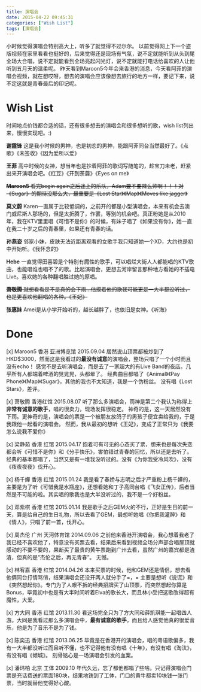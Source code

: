 ```yaml
---
title: 演唱会
date: 2015-04-22 09:45:31
categories: ["Wish List"]
tags: [演唱会]
---
```

小时候觉得演唱会特别高大上，听多了就觉得不过尔尔。
以前觉得网上下一个盗版视频在家里看看也挺好的，后来觉得还是现场有气氛，说不定就能听到从头到尾全场大合唱，说不定就能看到全场亮起闪光灯，说不定就能打电话给喜欢的人让他听到五月天的温柔呢。
昨天看到Maroon5今年会来香港的消息，今天看阿菲的演唱会视频，就在想哎呀，想去的演唱会应该像想去旅行的地方一样，要记下来，说不定这就是青春最后的印记呢。

# Wish List
时间地点价钱都合适的话，还有很多想去的演唱会和很多想听的歌，wish list列出来，慢慢实现吧。:)

**谢霆锋** 
这是我小时候的男神，也是初恋的男神，能跟阿菲同台当然最好了。《点歌》《未签收》《因为爱所以爱》

**王菲** 
高中时候的女神，想当年也是抄着阿菲的歌词写随笔的，趁宝刀未老，赶紧出来开演唱会吧。《红豆》《开到荼蘼》《Eyes on me》

~~**Maroon5** 
看完begin again之后迷上的乐队，Adam要不要辣么帅啊！！！对《Sugar》的期待没那么大，最重要是《Lost Star》《Map》《Moves like jagger》~~

**莫文蔚**
Karen一直属于比较低调的，之前开的都是小型演唱会，本来有机会去澳门威尼斯人那场的，但是太折腾了，作罢，等别的机会吧。真正粉她是从2010年，我在KTV里里唱《可惜不是你》的时候，有妹子唱了《如果没有你》，她一直在我二十岁之后的青春里，如果还有青春的话。

**孙燕姿** 
邻家小妹，皮肤无法近距离观看的女歌手我只知道她一个XD，大约也是初中开始听。《我怀念的》

**Hebe** 
一直觉得田喜碧是个特别有魔性的歌手，可以唱烂大街人人都能唱的KTV歌曲，也能唱谁也唱不了的歌。比起演唱会，更想去河岸留言那种地方看她的不插电Live。喜欢她的各种翻唱胜过她的原唱。

~~**萧敬腾** 
就想看看是不是真的会下雨…估摸着他的歌我可能更是一大半都没听过，也是更喜欢他翻唱的各种。《王妃》~~

**张惠妹** 
Amei是从小学开始听的，越长越胖了，也依旧是女神。《听海》

# Done
[x] Maroon5 香港 亚洲博览馆 2015.09.04
居然说山顶票都被炒到了HKD$3000，然而这是我看过的**最没有诚意**的演唱会，整场只唱了一个小时而且没有echo！
感觉不是去听演唱会，而是去了一家超大的有Live Band的夜店。几乎所有人都端着啤酒的晃晃晃，头都晕了。
经典曲目都唱了《Animal》《Pay Phone》《Map》《Sugar》，其他的我也不太知道，我是一个伪粉丝。
没有唱《Lost Stars》，差评。


[x] 萧敬腾 香港红馆 2015.08.07
听了那么多演唱会，雨神是第二个我认为称得上**非常有诚意的歌手**，唱的很卖力，现场发挥很稳定。
神奇的是，这一天居然没有下雨。更神奇的是，演唱会的票是一个被朋友放鸽子的男孩子便宜卖给我的，于是我跟他一起看的演唱会。
然而，我从最初的想听《王妃》，变成了正常只为《我要怎么说我不爱你》

[x] 梁静茹 香港 红馆 2015.04.17
抱着可有可无的心态买了票，想来也是每次失恋都会听《可惜不是你》和《分手快乐》，害怕错过青春的回忆，所以还是去听了。
经典的基本都唱了，当然又是有一堆我没听过的。没有《为你我受冷风吹》，没有《夜夜夜夜》伐开心。

[x] 杨千嬅 香港 红馆 2015.01.24
我是看了春娇与志明之后才严重粉上杨千嬅的，主要是为了听《可惜我是水瓶座》，还想看她和丁子高同台唱《飞女正传》，后者当然是不可能的啦。其实唱的歌我也是大半没听过的，我不是一个好粉丝。

[x] 邓紫棋 香港 红馆 2015.01.14
我是歌手之后GEM火的不行，正好是生日的前一天，算是给自己的生日礼物，所以去看了GEM，最想听她唱《你把我灌醉》和《情人》，只唱了前一首，伐开心。

[x] 周杰伦 广州 天河体育馆 2014.09.06
之前他来香港开演唱会，我心想着我老了我已经不喜欢他了，特意没有买票去看，结果后来看到视频全场分声部合唱屋顶就感动的不要不要的，果断买了最贵的黄牛票跑到广州去看，虽然广州的嘉宾都是渣渣，但真的是“杰伦之后，再无青春”。
无憾。

[x] 林宥嘉 香港 红馆 2014.04.26
本来买票的时候，他和GEM还是情侣，想去看他俩同台打情骂俏，结果演唱会还没开两人就分手了=，=
主要是想听《说谎》和《突然想起你》。专门为了人艰不拆的经典招牌买了山顶票，而突然想起你算是Bonus，毕竟初中也是有大半时间听着Elva的歌长大，而且林小受把这歌改得超有魔性，大爱。

[x] 方大同 香港 红馆 2013.11.30
看这场完全只为了方大同和薛凯琪能一起唱四人游。大同是我看过那么多演唱会中，**最有诚意的歌手**，而且给人感觉他真的很爱音乐，他是为了音乐不是为了钱。

[x] 陈奕迅 香港 红馆 2013.06.25
毕竟是在香港开的演唱会，唱的粤语歌偏多，我有一大半都没听过而且听不懂，也不记得他有没有唱《十年》，有没有唱《淘汰》，有没有唱《倾城》。
刻骨铭心是一场演唱会引发的血案。

[x] 潘玮柏 北京 工体 2009.10
年代久远，忘了都他都唱了些啥。只记得演唱会门票是充话费送的票面180块，结果地铁到了工体，门口的黄牛都卖10块钱一张门票，当时就替他觉得好心酸。
